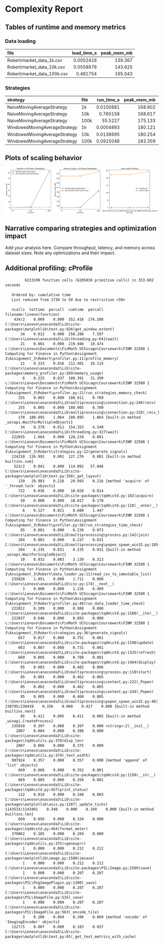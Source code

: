 # Complexity Report

## Tables of runtime and memory metrics

### Data loading

| file                        |   load_time_s |   peak_mem_mb |
|:----------------------------|--------------:|--------------:|
| Robert/market_data_1k.csv   |     0.0052416 |       139.367 |
| Robert/market_data_10k.csv  |     0.0558876 |       143.625 |
| Robert/market_data_100k.csv |     0.481754  |       165.043 |

### Strategies

| strategy                      | file   |   run_time_s |   peak_mem_mb |   signals_count |
|:------------------------------|:-------|-------------:|--------------:|----------------:|
| NaiveMovingAverageStrategy    | 1k     |    0.0100881 |       168.602 |            1001 |
| NaiveMovingAverageStrategy    | 10k    |    0.760158  |       168.617 |           10001 |
| NaiveMovingAverageStrategy    | 100k   |   55.5227    |       175.133 |          100001 |
| WindowedMovingAverageStrategy | 1k     |    0.0004893 |       180.121 |            1001 |
| WindowedMovingAverageStrategy | 10k    |    0.0136695 |       180.254 |           10001 |
| WindowedMovingAverageStrategy | 100k   |    0.0915048 |       183.359 |          100001 |

## Plots of scaling behavior

![Time and memory profile](Robert/profiling_results.png)

## Narrative comparing strategies and optimization impact

Add your analysis here. Compare throughput, latency, and memory across dataset sizes. Note any optimizations and their impact.


## Additional profiling: cProfile

```
         6223190 function calls (6205838 primitive calls) in 353.602 seconds

   Ordered by: cumulative time
   List reduced from 1738 to 50 due to restriction <50>

   ncalls  tottime  percall  cumtime  percall filename:lineno(function)
    434/2    0.009    0.000  352.416  176.208 C:\Users\Lenovo\anaconda3\Lib\site-packages\matplotlib\text.py:926(get_window_extent)
       34    0.012    0.000  258.286    7.597 C:\Users\Lenovo\anaconda3\Lib\threading.py:641(wait)
       21    0.001    0.000  219.946   10.474 c:\Users\Lenovo\Documents\FinMath UChicago\Coursework\FINM 32500 1 Computing for Finance in Python\Assignment 3\Assignment_3\Robert\profiler.py:11(profile_memory)
       21    0.333    0.016  212.401   10.114 C:\Users\Lenovo\anaconda3\Lib\site-packages\memory_profiler.py:269(memory_usage)
        6    0.225    0.037  188.391   31.399 c:\Users\Lenovo\Documents\FinMath UChicago\Coursework\FINM 32500 1 Computing for Finance in Python\Assignment 3\Assignment_3\Robert\profiler.py:21(run_strategies_memory_check)
      255    0.003    0.000  180.911    0.709 C:\Users\Lenovo\anaconda3\Lib\multiprocessing\connection.py:246(recv)
      255    0.005    0.000  180.905    0.709 C:\Users\Lenovo\anaconda3\Lib\multiprocessing\connection.py:310(_recv_bytes)
      170  180.895    1.064  180.895    1.064 {built-in method _winapi.WaitForMultipleObjects}
       34    0.378    0.011  154.353    4.540 C:\Users\Lenovo\anaconda3\Lib\threading.py:327(wait)
   222035    1.064    0.000  128.234    0.001 c:\Users\Lenovo\Documents\FinMath UChicago\Coursework\FINM 32500 1 Computing for Finance in Python\Assignment 3\Assignment_3\Robert\strategies.py:12(generate_signals)
   224210  126.992    0.001  127.276    0.001 {built-in method builtins.sum}
    523/2    0.041    0.000  114.092   57.046 C:\Users\Lenovo\anaconda3\Lib\site-packages\matplotlib\text.py:358(_get_layout)
      139   29.983    0.216   29.993    0.216 {method 'acquire' of '_thread.lock' objects}
      722    0.036    0.000   10.028    0.014 C:\Users\Lenovo\anaconda3\Lib\site-packages\tqdm\std.py:102(acquire)
       59    0.000    0.000   10.017    0.170 C:\Users\Lenovo\anaconda3\Lib\site-packages\tqdm\std.py:110(__enter__)
        6    0.127    0.021    8.680    1.447 c:\Users\Lenovo\Documents\FinMath UChicago\Coursework\FINM 32500 1 Computing for Finance in Python\Assignment 3\Assignment_3\Robert\profiler.py:56(run_strategies_time_check)
       85    0.001    0.000    6.238    0.073 C:\Users\Lenovo\anaconda3\Lib\multiprocessing\process.py:142(join)
      204    0.002    0.000    6.237    0.031 C:\Users\Lenovo\anaconda3\Lib\multiprocessing\popen_spawn_win32.py:105(wait)
      204    6.235    0.031    6.235    0.031 {built-in method _winapi.WaitForSingleObject}
       10    0.832    0.083    3.130    0.313 c:\Users\Lenovo\Documents\FinMath UChicago\Coursework\FINM 32500 1 Computing for Finance in Python\Assignment 3\Assignment_3\Robert\data_loader.py:11(read_csv_to_immutable_list)
   235020    1.051    0.000    1.711    0.000 C:\Users\Lenovo\anaconda3\Lib\csv.py:174(__next__)
        3    0.000    0.000    1.226    0.409 c:\Users\Lenovo\Documents\FinMath UChicago\Coursework\FINM 32500 1 Computing for Finance in Python\Assignment 3\Assignment_3\Robert\profiler.py:48(run_data_loader_time_check)
   222012    0.209    0.000    0.988    0.000 C:\Users\Lenovo\anaconda3\Lib\site-packages\tqdm\std.py:1160(__iter__)
   222037    0.646    0.000    0.883    0.000 c:\Users\Lenovo\Documents\FinMath UChicago\Coursework\FINM 32500 1 Computing for Finance in Python\Assignment 3\Assignment_3\Robert\strategies.py:36(generate_signals)
      657    0.017    0.000    0.751    0.001 C:\Users\Lenovo\anaconda3\Lib\site-packages\tqdm\std.py:1198(update)
      663    0.007    0.000    0.731    0.001 C:\Users\Lenovo\anaconda3\Lib\site-packages\tqdm\std.py:1325(refresh)
      669    0.005    0.000    0.708    0.001 C:\Users\Lenovo\anaconda3\Lib\site-packages\tqdm\std.py:1464(display)
       85    0.002    0.000    0.483    0.006 C:\Users\Lenovo\anaconda3\Lib\multiprocessing\process.py:110(start)
       85    0.001    0.000    0.462    0.005 C:\Users\Lenovo\anaconda3\Lib\multiprocessing\context.py:222(_Popen)
       85    0.002    0.000    0.462    0.005 C:\Users\Lenovo\anaconda3\Lib\multiprocessing\context.py:334(_Popen)
       85    0.005    0.000    0.460    0.005 C:\Users\Lenovo\anaconda3\Lib\multiprocessing\popen_spawn_win32.py:46(__init__)
238795/238439    0.356    0.000    0.427    0.000 {built-in method builtins.next}
       85    0.411    0.005    0.411    0.005 {built-in method _winapi.CreateProcess}
   235010    0.397    0.000    0.397    0.000 <string>:2(__init__)
     2007    0.004    0.000    0.386    0.000 C:\Users\Lenovo\anaconda3\Lib\site-packages\tqdm\utils.py:378(disp_len)
     2007    0.006    0.000    0.375    0.000 C:\Users\Lenovo\anaconda3\Lib\site-packages\tqdm\utils.py:374(_text_width)
   907924    0.357    0.000    0.357    0.000 {method 'append' of 'list' objects}
      669    0.008    0.000    0.352    0.001 C:\Users\Lenovo\anaconda3\Lib\site-packages\tqdm\std.py:1150(__str__)
      669    0.005    0.000    0.350    0.001 C:\Users\Lenovo\anaconda3\Lib\site-packages\tqdm\std.py:457(print_status)
      132    0.010    0.000    0.348    0.003 C:\Users\Lenovo\anaconda3\Lib\site-packages\matplotlib\axis.py:1287(_update_ticks)
1143533/1143481    0.340    0.000    0.340    0.000 {built-in method builtins.len}
      669    0.056    0.000    0.334    0.000 C:\Users\Lenovo\anaconda3\Lib\site-packages\tqdm\std.py:464(format_meter)
   370862    0.185    0.000    0.269    0.000 C:\Users\Lenovo\anaconda3\Lib\site-packages\tqdm\utils.py:375(<genexpr>)
        1    0.000    0.000    0.212    0.212 C:\Users\Lenovo\anaconda3\Lib\site-packages\matplotlib\image.py:1508(imsave)
        1    0.000    0.000    0.212    0.212 C:\Users\Lenovo\anaconda3\Lib\site-packages\PIL\Image.py:2509(save)
        1    0.000    0.000    0.207    0.207 C:\Users\Lenovo\anaconda3\Lib\site-packages\PIL\PngImagePlugin.py:1300(_save)
        1    0.000    0.000    0.207    0.207 C:\Users\Lenovo\anaconda3\Lib\site-packages\PIL\ImageFile.py:535(_save)
        1    0.000    0.000    0.207    0.207 C:\Users\Lenovo\anaconda3\Lib\site-packages\PIL\ImageFile.py:563(_encode_tile)
        3    0.206    0.069    0.206    0.069 {method 'encode' of 'ImagingEncoder' objects}
   1127/5    0.007    0.000    0.183    0.037 C:\Users\Lenovo\anaconda3\Lib\site-packages\matplotlib\text.py:65(_get_text_metrics_with_cache)



```

